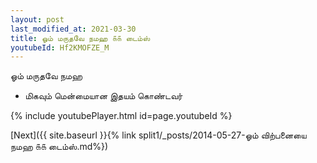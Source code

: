 ```yaml
---
layout: post
last_modified_at: 2021-03-30
title: ஓம் மருதவே நமஹ ௧௧ டைம்ஸ்
youtubeId: Hf2KMOFZE_M
---
```

 
 
 ஓம் மருதவே நமஹ  
 
 -  மிகவும் மென்மையான இதயம் கொண்டவர் 
 
  
 
  
 
 
 
 
 
 


{% include youtubePlayer.html id=page.youtubeId %}
 
[Next]({{ site.baseurl }}{% link  split1/_posts/2014-05-27-ஓம் விற்பனையை நமஹ ௧௧ டைம்ஸ்.md%})
 
